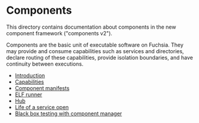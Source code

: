 # Components

This directory contains documentation about components in the new component
framework ("components v2").

Components are the basic unit of executable software on Fuchsia. They may
provide and consume capabilities such as services and directories, declare
routing of these capabilities, provide isolation boundaries, and have continuity
between executions.

- [Introduction](introduction.md)
- [Capabilities](capabilities/README.md)
- [Component manifests](component_manifests.md)
- [ELF runner](elf_runner.md)
- [Hub](hub.md)
- [Life of a service open](life_of_a_service_open.md)
- [Black box testing with component manager](black_box_testing.md)
